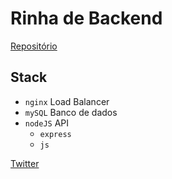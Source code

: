 # Rinha de Backend

[Repositório](https://github.com/wladneto/rinha)

## Stack

- `nginx` Load Balancer
- `mySQL` Banco de dados
- `nodeJS` API
    - `express`
    -  `js`

[Twitter](https://twitter.com/wlad_neto)

